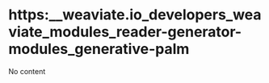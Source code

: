 # https:__weaviate.io_developers_weaviate_modules_reader-generator-modules_generative-palm
No content
